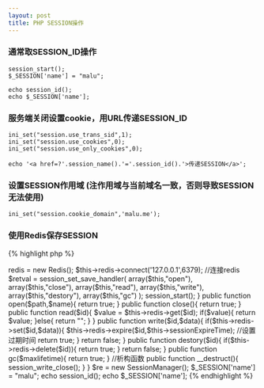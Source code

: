 ```yaml
---
layout: post
title: PHP SESSION操作
---
```


### 通常取SESSION_ID操作

	session_start();
	$_SESSION['name'] = "malu";
	
	echo session_id();
	echo $_SESSION['name'];

### 服务端关闭设置cookie，用URL传递SESSION_ID

	ini_set("session.use_trans_sid",1);
	ini_set("session.use_cookies",0);
	ini_set("session.use_only_cookies",0);

	echo '<a href=?'.session_name().'='.session_id().'>传递SESSION</a>';

### 设置SESSION作用域 (注作用域与当前域名一致，否则导致SESSION无法使用)

	ini_set("session.cookie_domain",'malu.me');

### 使用Redis保存SESSION

{% highlight php %}
<?php
class SessionManager{
  private $redis;
  private $sessionSavePath;
  private $sessionName;
  private $sessionExpireTime = 30;
  public function __construct(){
    $this->redis = new Redis();
    $this->redis->connect('127.0.0.1',6379);  //连接redis
    $retval = session_set_save_handler(
      array($this,"open"),
      array($this,"close"),
      array($this,"read"),
      array($this,"write"),
      array($this,"destory"),
      array($this,"gc")
    );
      session_start();
  }
    
    public function open($path,$name){
      return true;
    }
    public function close(){
      return true;
    }
    public function read($id){
      $value = $this->redis->get($id);
      if($value){
        return $value;
      }else{
        return "";
      }
    }
    public function write($id,$data){
      if($this->redis->set($id,$data)){
        $this->redis->expire($id,$this->sessionExpireTime); 
         //设置过期时间
        return true;
      }
      return false;
    }
    public function destory($id){
      if($this->redis->delete($id)){
        return true;
      }
      return false;
    }
    public function gc($maxlifetime){
      return true;
    }
    //析构函数
    public function __destruct(){
      session_write_close();
    }
      
} 


$re = new SessionManager();
$_SESSION['name'] = "malu";
echo session_id();
echo $_SESSION['name'];
{% endhighlight %}